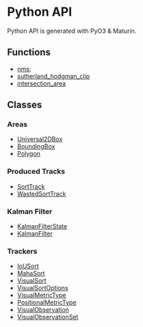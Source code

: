 # Python API

Python API is generated with PyO3 & Maturin.

## Functions

* [nms](https://docs.rs/similari/0.21.3/similari/utils/nms/nms_py/fn.nms_py.html);
* [sutherland_hodgman_clip](https://docs.rs/similari/0.21.2/similari/utils/clipping/clipping_py/fn.sutherland_hodgman_clip_py.html)
* [intersection_area](https://docs.rs/similari/0.21.3/similari/utils/clipping/clipping_py/fn.intersection_area_py.html)

## Classes

### Areas

* [Universal2DBox](https://docs.rs/similari/0.21.3/similari/utils/bbox/struct.Universal2DBox.html)
* [BoundingBox](https://docs.rs/similari/0.21.3/similari/utils/bbox/struct.BoundingBox.html)
* [Polygon](https://docs.rs/similari/0.21.3/similari/utils/clipping/clipping_py/struct.PyPolygon.html)

### Produced Tracks

* [SortTrack](https://docs.rs/similari/0.21.3/similari/trackers/sort/struct.SortTrack.html)
* [WastedSortTrack](https://docs.rs/similari/0.21.3/similari/trackers/sort/struct.PyWastedSortTrack.html)

### Kalman Filter

* [KalmanFilterState](https://docs.rs/similari/0.21.2/similari/utils/kalman/kalman_py/struct.PyKalmanFilterState.html)
* [KalmanFilter](https://docs.rs/similari/0.21.2/similari/utils/kalman/kalman_py/struct.PyKalmanFilter.html)

### Trackers

* [IoUSort](https://docs.rs/similari/0.21.3/similari/trackers/sort/simple_iou/struct.IoUSort.html)
* [MahaSort](https://docs.rs/similari/0.21.3/similari/trackers/sort/simple_maha/struct.MahaSort.html)
* [VisualSort](https://docs.rs/similari/0.21.2/similari/trackers/visual/simple_visual/struct.VisualSort.html)
* [VisualSortOptions](https://docs.rs/similari/0.21.3/similari/trackers/visual/simple_visual/options/struct.VisualSortOptions.html)
* [VisualMetricType](https://docs.rs/similari/0.21.3/similari/trackers/visual/metric/struct.PyVisualMetricType.html)
* [PositionalMetricType](https://docs.rs/similari/0.21.3/similari/trackers/visual/metric/struct.PyPositionalMetricType.html)
* [VisualObservation](https://docs.rs/similari/0.21.3/similari/trackers/visual/simple_visual/simple_visual_py/struct.PyVisualObservation.html)
* [VisualObservationSet](https://docs.rs/similari/0.21.3/similari/trackers/visual/simple_visual/simple_visual_py/struct.PyVisualObservationSet.html)


